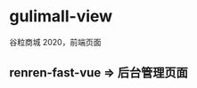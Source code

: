 <!--
 * @description:
 * @AUthor: 孙启新
 * @Date: 2020-07-15 18:03:57
 * @LastEditTime: 2020-07-15 18:05:39
 * @FilePath: \gulimall-view\README.md
-->

# gulimall-view

谷粒商城 2020，前端页面

## renren-fast-vue => 后台管理页面
